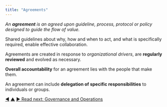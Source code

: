 ```yaml
---
title: "Agreements"
---
```



_An **agreement** is an agreed upon guideline, process, protocol or policy designed to guide the flow of value._

Shared guidelines about why, how and when to act, and what is specifically required, enable effective collaboration.

Agreements are created in response to <dfn data-info="Organizational Driver: A driver is a person’s or a group&#x27;s motive for responding to a specific situation. A driver is considered an **organizational driver** if responding to it would help the organization generate value, eliminate waste or avoid unintended consequences.">organizational drivers</dfn>, are **regularly reviewed** and evolved as necessary.

**Overall accountability** for an agreement lies with the people that make them.

An agreement can include **delegation of specific responsibilities** to individuals or groups.


<div class="bottom-nav">
<a href="objection.html" title="Back to: Objections">◀</a> <a href="making-sense-of-organizations.html" title="Up: Key Concepts for Making Sense of Organizations">▲</a> <a href="governance.html" title="Read next: Governance and Operations">▶ Read next: Governance and Operations</a>
</div>


<script type="text/javascript">
Mousetrap.bind('g n', function() {
    window.location.href = 'governance.html';
    return false;
});
</script>

